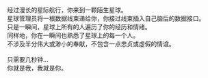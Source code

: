 经过漫长的星际航行，你来到一颗陌生星球。<br />
星球管理员将一根数据线束递给你，你接过线束插入自己脑后的数据接口。<br />
只是一瞬间，星球上所有的人遍历了你的经历和情绪。<br />
同样地，你在一瞬间也熟悉了星球上的每一个人。<br />
不涉及半分伟大或渺小的奉献，不包含一点忠贞或虚假的情谊。<br /><br />
只需要几秒钟...<br />
你就是我，我就是你。

